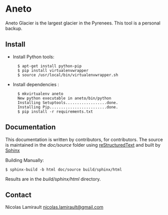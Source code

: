Aneto
=====

Aneto Glacier is the largest glacier in the Pyrenees.
This tool is a personal backup.

## Install

* Install Python tools:

        $ apt-get install python-pip
		$ pip install virtualenvwrapper
		$ source /usr/local/bin/virtualenvwrapper.sh

* Install dependencies :

        $ mkvirtualenv aneto
		New python executable in aneto/bin/python
		Installing Setuptools..................done.
		Installing Pip.........................done.
        $ pip install -r requirements.txt

## Documentation

This documentation is written by contributors, for contributors.
The source is maintained in the *doc/source* folder using
[reStructuredText](http://docutils.sourceforge.net/rst.html)
and built by [Sphinx](http://sphinx-doc.org/)

Building Manually:

    $ sphinx-build -b html doc/source build/sphinx/html

Results are in the *build/sphinx/html* directory.

## Contact

Nicolas Lamirault <nicolas.lamirault@gmail.com>
